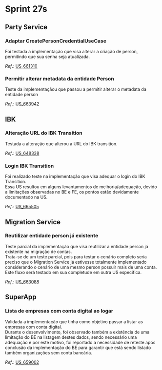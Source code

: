 # Sprint 27s

## Party Service
### Adaptar CreatePersonCredentialUseCase
Foi testada a implementação que visa alterar a criação de person, permitindo que sua senha seja atualizada.

*Ref*.: [US_661310](https://dev.azure.com/tr-ggo/TR%20Fintech/_workitems/edit/661310)

### Permitir alterar metadata da entidade Person
Teste da implementaçãou que passou a permitir alterar o metadata da entidade person

*Ref*.: [US_663942](https://dev.azure.com/tr-ggo/TR%20Fintech/_workitems/edit/663942)

## IBK
### Alteração URL do IBK Transition
Testada a alteração que alterou a URL do IBK transition.

*Ref*.: [US_648338](https://dev.azure.com/tr-ggo/TR%20Fintech/_workitems/edit/648338)

### Login IBK Transition
Foi realizado teste na implementação que visa adequar o login do IBK Transition.</br>
Essa US resultou em alguns levantamentos de melhoria/adequação, devido a limitações observadas no BE e FE, os pontos estão devidamente documentado na US.

*Ref*.: [US_665505](https://dev.azure.com/tr-ggo/TR%20Fintech/_workitems/edit/665505)

## Migration Service
### Reutilizar entidade person já existente
Teste parcial da implementação que visa reutilizar a entidade person já existente na migração de contas.</br>
Trata-se de um teste parcial, pois para testar o cenário completo seria preciso que o Migration Service já estivesse totalmente implementado considerando o cenário de uma mesmo person possuir mais de uma conta.</br>
Este fluxo será testado em sua completude em outra US especifica.

*Ref*.: [US_663088](https://dev.azure.com/tr-ggo/TR%20Fintech/_workitems/edit/663088)

## SuperApp
### Lista de empresas com conta digital ao logar
Validada a implementação que tinha como objetivo passar a listar as empresas com conta digital.</br>
Durante o desenvolvimento, foi observado também a existência de uma limitação do BE na listagem destes dados, sendo necessário uma adequação e por este motivo, foi reportado a necessidade de reteste após conclusão da implementação do BE para garantir que está sendo listado também organizações sem conta bancária.

*Ref*.: [US_659002](https://dev.azure.com/tr-ggo/TR%20Fintech/_workitems/edit/659002)